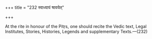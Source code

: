 +++
title = "232 स्वाध्यायं श्रावयेत्"

+++

At the rite in honour of the Pitṛs, one should recite the Vedic text, Legal Institutes, Stories, Histories, Legends and supplementary Texts.—(232)